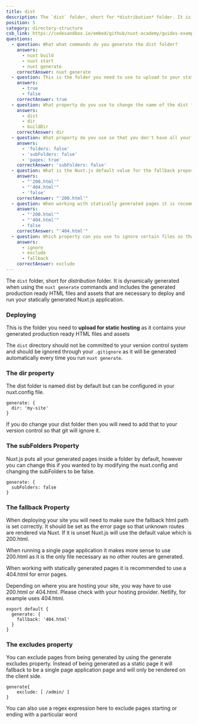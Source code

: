 ```yaml
---
title: dist
description: The `dist` folder, short for *distribution* folder. It is dynamically generated when using the `nuxt generate` commands and includes the generated production ready HTML files and assets that are necessary to deploy and run your statically generated Nuxt.js application.
position: 5
category: directory-structure
csb_link: https://codesandbox.io/embed/github/nuxt-academy/guides-examples/tree/master/04_directory_structure/05_dist?fontsize=14&hidenavigation=1&theme=dark
questions:
  - question: What what commands do you generate the dist folder?
    answers:
      - nuxt build
      - nuxt start
      - nuxt generate
    correctAnswer: nuxt generate
  - question: This is the folder you need to use to upload to your static site hosting
    answers:
      - true
      - false
    correctAnswer: true
  - question: What property do you use to change the name of the dist folder?
    answers:
      - dist
      - dir
      - buildDir
    correctAnswer: dir
  - question: What property do you use so that you don't have all your generated pages in a folder?
    answers:
      - 'folders: false'
      - 'subFolders: false'
      - 'pages: true'
    correctAnswer: 'subFolders: false'
  - question: What is the Nuxt.js default value for the fallback property?
    answers:
      - "'200.html'"
      - "'404.html'"
      - 'false'
    correctAnswer: "'200.html'"
  - question: When working with statically generated pages it is recommended to use which file for the error pages?
    answers:
      - "'200.html'"
      - "'404.html'"
      - false
    correctAnswer: "'404.html'"
  - question: Which property can you use to ignore certain files so that they are not statically generated?
    answers:
      - ignore
      - exclude
      - fallback
    correctAnswer: exclude
---
```


The `dist` folder, short for _distribution_ folder. It is dynamically generated when using the `nuxt generate` commands and includes the generated production ready HTML files and assets that are necessary to deploy and run your statically generated Nuxt.js application.

### Deploying

This is the folder you need to **upload for static hosting** as it contains your generated production ready HTML files and assets

<base-alert>

The `dist` directory should not be committed to your version control system and should be ignored through your `.gitignore` as it will be generated automatically every time you run `nuxt generate`.

</base-alert>

### The dir property

The dist folder is named dist by default but can be configured in your nuxt.config file.

```js{}[nuxt.config.js]
generate: {
  dir: 'my-site'
}
```

<base-alert>

If you do change your dist folder then you will need to add that to your version control so that git will ignore it.

</base-alert>

### The subFolders Property

Nuxt.js puts all your generated pages inside a folder by default, however you can change this if you wanted to by modifying the nuxt.config and changing the subFolders to be false.

```js{}[nuxt.config.js]
generate: {
  subFolders: false
}
```

### The fallback Property

When deploying your site you will need to make sure the fallback html path is set correctly. It should be set as the error page so that unknown routes are rendered via Nuxt. If it is unset Nuxt.js will use the default value which is 200.html.

When running a single page application it makes more sense to use 200.html as it is the only file necessary as no other routes are generated.

When working with statically generated pages it is recommended to use a 404.html for error pages.

<base-alert>

Depending on where you are hosting your site, you way have to use 200.html or 404.html. Please check with your hosting provider. Netlify, for example uses 404.html.

</base-alert>

```js{}[nuxt.config.js]
export default {
  generate: {
    fallback: '404.html'
  }
}
```

### The excludes property

You can exclude pages from being generated by using the generate excludes property. Instead of being generated as a static page it will fallback to be a single page application page and will only be rendered on the client side.

```js{}[nuxt.config.js]
generate{
	exclude: [ /admin/ ]
}
```

<base-alert type="info">

You can also use a regex expression here to exclude pages starting or ending with a particular word

</base-alert>

<app-modal>
  <code-sandbox  :src="csb_link"></code-sandbox>
</app-modal>

<quiz :questions="questions"></quiz>
